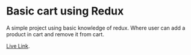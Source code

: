 # Basic cart using Redux

A simple project using basic knowledge of redux. Where user can add a product in cart and remove it from cart.

[Live Link](https://pallabbarman.github.io/redux-cart/).
